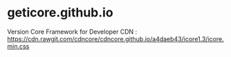 # geticore.github.io
Version Core Framework for Developer
CDN : https://cdn.rawgit.com/cdncore/cdncore.github.io/a4daeb43/icore1.3/icore.min.css
